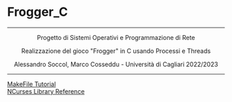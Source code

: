 # Frogger_C


***
<p align="center">Progetto di Sistemi Operativi e Programmazione di Rete</p>
<p align="center">Realizzazione del gioco "Frogger" in C usando Processi e Threads</p>
<p align="center">Alessandro Soccol, Marco Cosseddu - Università di Cagliari 2022/2023 </p>

***
[MakeFile Tutorial](https://makefiletutorial.com/#makefile-cookbook)\
[NCurses Library Reference](https://pubs.opengroup.org/onlinepubs/7908799/xcurses/curses.h.html)
